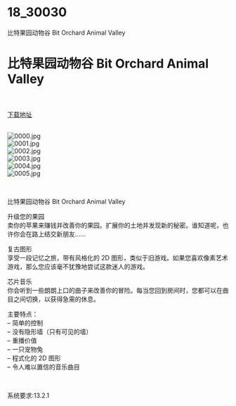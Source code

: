# 18_30030
比特果园动物谷 Bit Orchard Animal Valley
# 比特果园动物谷 Bit Orchard Animal Valley
 <br/></br>
[下载地址](https://www.switch520.cc/article/30030 "下载地址")
<br/></br>

<p><img title="0000.jpg" src="https://www.switch520.cc/muke_img/2022_04_21_1a40710a2138e.jpg" alt="0000.jpg"><br>
<img title="0001.jpg" src="https://www.switch520.cc/muke_img/2022_04_21_f600497038023.jpg" alt="0001.jpg"><br>
<img title="0002.jpg" src="https://www.switch520.cc/muke_img/2022_04_21_a9d72bf8fd447.jpg" alt="0002.jpg"><br>
<img title="0003.jpg" src="https://www.switch520.cc/muke_img/2022_04_21_a54d47df14f6f.jpg" alt="0003.jpg"><br>
<img title="0004.jpg" src="https://www.switch520.cc/muke_img/2022_04_21_713f73e63920d.jpg" alt="0004.jpg"><br>
<img title="0005.jpg" src="https://www.switch520.cc/muke_img/2022_04_21_450df7a2ffcfa.jpg" alt="0005.jpg"></p>
<p>&nbsp;</p>
<p>比特果园动物谷 Bit Orchard Animal Valley</p>
<p>升级您的果园<br>
卖你的苹果来赚钱并改善你的果园。扩展你的土地并发现新的秘密。谁知道呢，也许你会在路上结交新朋友……</p>
<p>复古图形<br>
享受一段记忆之旅，带有风格化的 2D 图形，类似于旧游戏。如果您喜欢像素艺术游戏，那么您应该毫不犹豫地尝试这款迷人的游戏。</p>
<p>芯片音乐<br>
你会听到一些朗朗上口的曲子来改善你的冒险。每当您回到房间时，您都可以在曲目之间切换，以获得急需的休息。</p>
<p>主要特点：<br>
– 简单的控制<br>
– 没有隐形墙（只有可见的墙）<br>
– 重播价值<br>
– 一只宠物兔<br>
– 程式化的 2D 图形<br>
– 令人难以置信的音乐曲目</p>
<p>&nbsp;</p>
<p>系统要求:13.2.1</p>



